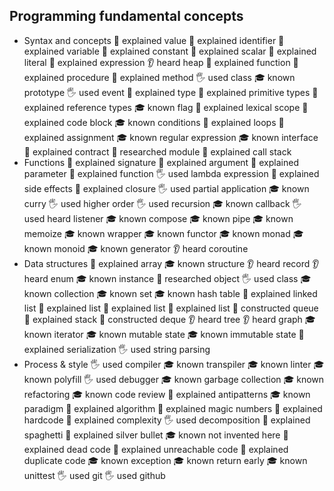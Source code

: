 ## Programming fundamental concepts

- Syntax and concepts
  🙋 explained value
  🙋 explained identifier
  🙋 explained variable
  🙋 explained constant
  🙋 explained scalar
  🙋 explained literal
  🙋 explained expression
  👂 heard heap
  🙋 explained function
  🙋 explained procedure
  🙋 explained method
  🖐 used class
  🎓 known prototype
  🖐 used event
  🙋 explained type
  🙋 explained primitive types
  🙋 explained reference types
  🎓 known flag
  🙋 explained lexical scope
  🙋 explained code block
  🎓 known conditions
  🙋 explained loops
  🙋 explained assignment
  🎓 known regular expression
  🎓 known interface
  🙋 explained contract
  🔬 researched module
  🙋 explained call stack
- Functions
  🙋 explained signature
  🙋 explained argument
  🙋 explained parameter
  🙋 explained function
  🖐 used lambda expression
  🙋 explained side effects
  🙋 explained closure
  🖐 used partial application
  🎓 known curry
  🖐 used higher order
  🖐 used recursion
  🎓 known callback
  🖐 used heard listener
  🎓 known compose
  🎓 known pipe
  🎓 known memoize
  🎓 known wrapper
  🎓 known functor
  🎓 known monad
  🎓 known monoid
  🎓 known generator
  👂 heard coroutine
- Data structures
  🙋 explained array
  🎓 known structure
  👂 heard record
  👂 heard enum
  🎓 known instance
  🔬 researched object
  🖐 used class
  🎓 known collection
  🎓 known set
  🎓 known hash table
  🙋 explained linked list
  🙋 explained list
  🙋 explained list
  🙋 explained list
  🚀 constructed queue
  🙋 explained stack
  🚀 constructed deque
  👂 heard tree
  👂 heard graph
  🎓 known iterator
  🎓 known mutable state
  🎓 known immutable state
  🙋 explained serialization
  🖐 used string parsing
- Process & style
  🖐 used compiler
  🎓 known transpiler
  🎓 known linter
  🎓 known polyfill
  🖐 used debugger
  🎓 known garbage collection
  🎓 known refactoring
  🎓 known code review
  🙋 explained antipatterns
  🎓 known paradigm
  🙋 explained algorithm
  🙋 explained magic numbers
  🙋 explained hardcode
  🙋 explained complexity
  🖐 used decomposition
  🙋 explained spaghetti
  🙋 explained silver bullet
  🎓 known not invented here
  🙋 explained dead code
  🙋 explained unreachable code
  🙋 explained duplicate code
  🎓 known exception
  🎓 known return early
  🎓 known unittest
  🖐 used git
  🖐 used github